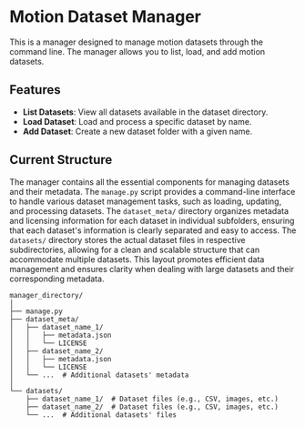 # Motion Dataset Manager

This is a manager designed to manage motion datasets through the command line. The manager allows you to list, load, and add motion datasets.

## Features

- **List Datasets**: View all datasets available in the dataset directory.
- **Load Dataset**: Load and process a specific dataset by name.
- **Add Dataset**: Create a new dataset folder with a given name.

## Current Structure

The manager contains all the essential components for managing datasets and their metadata. The `manage.py` script provides a command-line interface to handle various dataset management tasks, such as loading, updating, and processing datasets. The `dataset_meta/` directory organizes metadata and licensing information for each dataset in individual subfolders, ensuring that each dataset's information is clearly separated and easy to access. The `datasets/` directory stores the actual dataset files in respective subdirectories, allowing for a clean and scalable structure that can accommodate multiple datasets. This layout promotes efficient data management and ensures clarity when dealing with large datasets and their corresponding metadata.
```
manager_directory/
│
├── manage.py
├── dataset_meta/
│   ├── dataset_name_1/
│   │   ├── metadata.json
│   │   └── LICENSE
│   ├── dataset_name_2/
│   │   ├── metadata.json
│   │   └── LICENSE
│   └── ...  # Additional datasets' metadata
│
└── datasets/
    ├── dataset_name_1/  # Dataset files (e.g., CSV, images, etc.)
    ├── dataset_name_2/  # Dataset files (e.g., CSV, images, etc.)
    └── ...  # Additional datasets' files
```
